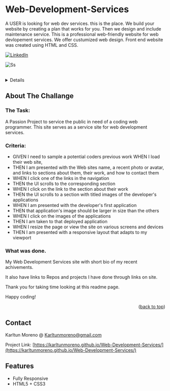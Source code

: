 # Web-Development-Services

A USER is looking for web dev services. this is the place.
We build your website by creating a plan that works for you. Then we design and include maintenance service.
This is a professional web-friendly website for web devlopement services. We offer custumized web design. Front end website was created using HTML and CSS.

<div id="top"><div>
<!--
*** This is the Readme for the Personal portfolio project
 
-->

<!-- Project Power -->

[![LinkedIn][linkedin-shield]][linkedin-url]

![Ss](https://karltunmoreno.github.io/My-Portfolio/assets/images/webdevlogo.jpg)

<!-- Project Logo -->
<br />
<div align="center">
    <a href="https://karltunmoreno.github.io/Web-Development-Services/">
        
   
</div>

<!-- TABLE OF CONTENTS -->
<details>
  <summary>Table of Contents</summary>
  <ol>
    <li>
      <a href="#about-the-project">About The Project</a>
    </li>
    <li>
        <a href="#contact">Contact</a>
    </li>

  </ol>
</details>

<!-- ABOUT THE PROJECT -->

## About The Challange

### The Task:

A Passion Project to service the public in need of a coding web programmer. This site serves as a service site for web development services.

### Criteria:

- GIVEN I need to sample a potential coders previous work
  WHEN I load their web site,
- THEN I am presented with the Web sites name, a recent photo or avatar, and links to sections about them, their work, and how to contact them
- WHEN I click one of the links in the navigation
- THEN the UI scrolls to the corresponding section
- WHEN I click on the link to the section about their work
- THEN the UI scrolls to a section with titled images of the developer's applications
- WHEN I am presented with the developer's first application
- THEN that application's image should be larger in size than the others
- WHEN I click on the images of the applications
- THEN I am taken to that deployed application
- WHEN I resize the page or view the site on various screens and devices
- THEN I am presented with a responsive layout that adapts to my viewport

### What was done.

My Web Development Services site with short bio of my recent achivements.

It also have links to Repos and projects I have done through links on site.

Thank you for taking time looking at this readme page.

Happy coding!

<p align="right">(<a href="#top">back to top</a>)</p>

<!-- CONTACT -->

## Contact

Karltun Moreno @ Karltunmoreno@gmail.com

Project Link: [https://karltunmoreno.github.io/Web-Development-Services/](https://karltunmoreno.github.io/Web-Development-Services/)

<!-- MARKDOWN LINKS & IMAGES -->

[linkedin-shield]: https://img.shields.io/badge/-LinkedIn-black.svg?style=for-the-badge&logo=linkedin&colorB=555
[linkedin-url]: https://www.linkedin.com/in/karltun-moreno-0a910a46/

## Features

- Fully Responsive
- HTML5 + CSS3
